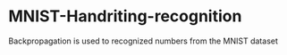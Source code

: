 # MNIST-Handriting-recognition
Backpropagation is used to recognized numbers from the MNIST dataset
